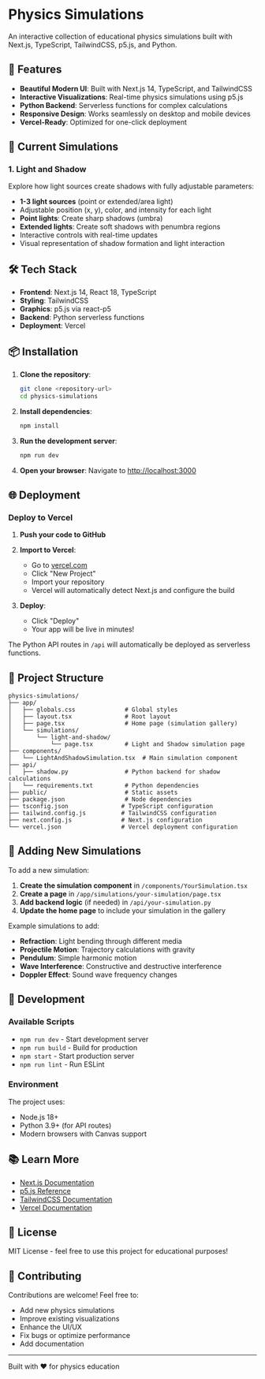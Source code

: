 # Physics Simulations

An interactive collection of educational physics simulations built with Next.js, TypeScript, TailwindCSS, p5.js, and Python.

## 🎯 Features

- **Beautiful Modern UI**: Built with Next.js 14, TypeScript, and TailwindCSS
- **Interactive Visualizations**: Real-time physics simulations using p5.js
- **Python Backend**: Serverless functions for complex calculations
- **Responsive Design**: Works seamlessly on desktop and mobile devices
- **Vercel-Ready**: Optimized for one-click deployment

## 🚀 Current Simulations

### 1. Light and Shadow
Explore how light sources create shadows with fully adjustable parameters:
- **1-3 light sources** (point or extended/area light)
- Adjustable position (x, y), color, and intensity for each light
- **Point lights**: Create sharp shadows (umbra)
- **Extended lights**: Create soft shadows with penumbra regions
- Interactive controls with real-time updates
- Visual representation of shadow formation and light interaction

## 🛠️ Tech Stack

- **Frontend**: Next.js 14, React 18, TypeScript
- **Styling**: TailwindCSS
- **Graphics**: p5.js via react-p5
- **Backend**: Python serverless functions
- **Deployment**: Vercel

## 📦 Installation

1. **Clone the repository**:
   ```bash
   git clone <repository-url>
   cd physics-simulations
   ```

2. **Install dependencies**:
   ```bash
   npm install
   ```

3. **Run the development server**:
   ```bash
   npm run dev
   ```

4. **Open your browser**:
   Navigate to [http://localhost:3000](http://localhost:3000)

## 🌐 Deployment

### Deploy to Vercel

1. **Push your code to GitHub**

2. **Import to Vercel**:
   - Go to [vercel.com](https://vercel.com)
   - Click "New Project"
   - Import your repository
   - Vercel will automatically detect Next.js and configure the build

3. **Deploy**:
   - Click "Deploy"
   - Your app will be live in minutes!

The Python API routes in `/api` will automatically be deployed as serverless functions.

## 📁 Project Structure

```
physics-simulations/
├── app/
│   ├── globals.css              # Global styles
│   ├── layout.tsx               # Root layout
│   ├── page.tsx                 # Home page (simulation gallery)
│   └── simulations/
│       └── light-and-shadow/
│           └── page.tsx         # Light and Shadow simulation page
├── components/
│   └── LightAndShadowSimulation.tsx  # Main simulation component
├── api/
│   ├── shadow.py                # Python backend for shadow calculations
│   └── requirements.txt         # Python dependencies
├── public/                      # Static assets
├── package.json                 # Node dependencies
├── tsconfig.json               # TypeScript configuration
├── tailwind.config.js          # TailwindCSS configuration
├── next.config.js              # Next.js configuration
└── vercel.json                 # Vercel deployment configuration
```

## 🎨 Adding New Simulations

To add a new simulation:

1. **Create the simulation component** in `/components/YourSimulation.tsx`
2. **Create a page** in `/app/simulations/your-simulation/page.tsx`
3. **Add backend logic** (if needed) in `/api/your-simulation.py`
4. **Update the home page** to include your simulation in the gallery

Example simulations to add:
- **Refraction**: Light bending through different media
- **Projectile Motion**: Trajectory calculations with gravity
- **Pendulum**: Simple harmonic motion
- **Wave Interference**: Constructive and destructive interference
- **Doppler Effect**: Sound wave frequency changes

## 🔧 Development

### Available Scripts

- `npm run dev` - Start development server
- `npm run build` - Build for production
- `npm start` - Start production server
- `npm run lint` - Run ESLint

### Environment

The project uses:
- Node.js 18+ 
- Python 3.9+ (for API routes)
- Modern browsers with Canvas support

## 📚 Learn More

- [Next.js Documentation](https://nextjs.org/docs)
- [p5.js Reference](https://p5js.org/reference/)
- [TailwindCSS Documentation](https://tailwindcss.com/docs)
- [Vercel Documentation](https://vercel.com/docs)

## 📝 License

MIT License - feel free to use this project for educational purposes!

## 🤝 Contributing

Contributions are welcome! Feel free to:
- Add new physics simulations
- Improve existing visualizations
- Enhance the UI/UX
- Fix bugs or optimize performance
- Add documentation

---

Built with ❤️ for physics education
